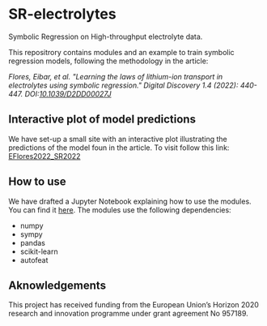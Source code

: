 # SR-electrolytes
Symbolic Regression on High-throughput electrolyte data.

This repositrory contains modules and an example to train symbolic regression models, following the methodology in the article:  

 *Flores, Eibar, et al. "Learning the laws of lithium-ion transport in electrolytes using symbolic regression." Digital Discovery 1.4 (2022): 440-447. DOI:[10.1039/D2DD00027J](https://doi.org/10.1039/D2DD00027J)*


## Interactive plot of model predictions
We have set-up a small site with an interactive plot illustrating the predictions of the model foun in the article. To visit follow this link: [EFlores2022_SR2022](https://big-map.github.io/SR-electrolytes/)

## How to use
We have drafted a Jupyter Notebook explaining how to use the modules. You can find it [here](./example_use.ipynb). The modules use the following dependencies:
* numpy
* sympy
* pandas
* scikit-learn
* autofeat  

## Aknowledgements
This project has received funding from the European Union’s Horizon 2020 research and innovation programme under grant agreement No 957189.
